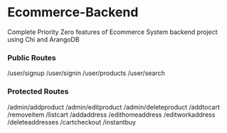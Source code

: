 # Ecommerce-Backend
Complete Priority Zero features of Ecommerce System backend project using Chi and ArangoDB 

### Public Routes
/user/signup
/user/signin
/user/products
/user/search

### Protected Routes
/admin/addproduct
/admin/editproduct
/admin/deleteproduct
/addtocart
/removeitem
/listcart
/addaddress
/edithomeaddress
/editworkaddress
/deleteaddresses
/cartcheckout
/instantbuy